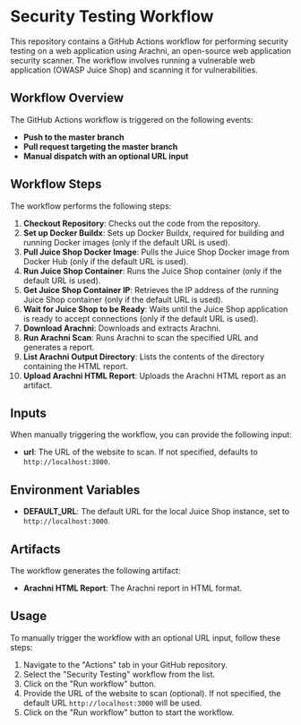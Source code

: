 # Security Testing Workflow

This repository contains a GitHub Actions workflow for performing security testing on a web application using Arachni, an open-source web application security scanner. The workflow involves running a vulnerable web application (OWASP Juice Shop) and scanning it for vulnerabilities.

## Workflow Overview

The GitHub Actions workflow is triggered on the following events:

- **Push to the master branch**
- **Pull request targeting the master branch**
- **Manual dispatch with an optional URL input**

## Workflow Steps

The workflow performs the following steps:

1. **Checkout Repository**: Checks out the code from the repository.
2. **Set up Docker Buildx**: Sets up Docker Buildx, required for building and running Docker images (only if the default URL is used).
3. **Pull Juice Shop Docker Image**: Pulls the Juice Shop Docker image from Docker Hub (only if the default URL is used).
4. **Run Juice Shop Container**: Runs the Juice Shop container (only if the default URL is used).
5. **Get Juice Shop Container IP**: Retrieves the IP address of the running Juice Shop container (only if the default URL is used).
6. **Wait for Juice Shop to be Ready**: Waits until the Juice Shop application is ready to accept connections (only if the default URL is used).
7. **Download Arachni**: Downloads and extracts Arachni.
8. **Run Arachni Scan**: Runs Arachni to scan the specified URL and generates a report.
9. **List Arachni Output Directory**: Lists the contents of the directory containing the HTML report.
10. **Upload Arachni HTML Report**: Uploads the Arachni HTML report as an artifact.

## Inputs

When manually triggering the workflow, you can provide the following input:

- **url**: The URL of the website to scan. If not specified, defaults to `http://localhost:3000`.

## Environment Variables

- **DEFAULT_URL**: The default URL for the local Juice Shop instance, set to `http://localhost:3000`.

## Artifacts

The workflow generates the following artifact:

- **Arachni HTML Report**: The Arachni report in HTML format.

## Usage

To manually trigger the workflow with an optional URL input, follow these steps:

1. Navigate to the "Actions" tab in your GitHub repository.
2. Select the "Security Testing" workflow from the list.
3. Click on the "Run workflow" button.
4. Provide the URL of the website to scan (optional). If not specified, the default URL `http://localhost:3000` will be used.
5. Click on the "Run workflow" button to start the workflow.
